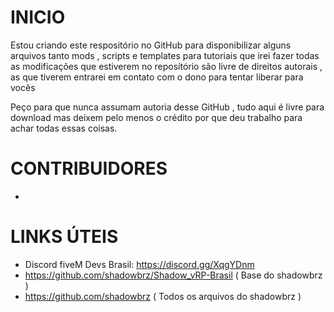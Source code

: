 # INICIO
Estou criando este respositório no GitHub para disponibilizar alguns arquivos tanto mods , scripts e templates para tutoriais que irei fazer
todas as modificações que estiverem no reposítório são livre de direitos autorais , as que tiverem entrarei em contato com o dono para tentar liberar para vocês

Peço para que nunca assumam autoria desse GitHub , tudo aqui é livre para download mas deixem pelo menos o crédito por que deu trabalho 
para achar todas essas coisas.

# CONTRIBUIDORES

-

# LINKS ÚTEIS
- Discord fiveM Devs Brasil: https://discord.gg/XqgYDnm
- https://github.com/shadowbrz/Shadow_vRP-Brasil ( Base do shadowbrz )
- https://github.com/shadowbrz ( Todos os arquivos do shadowbrz )
